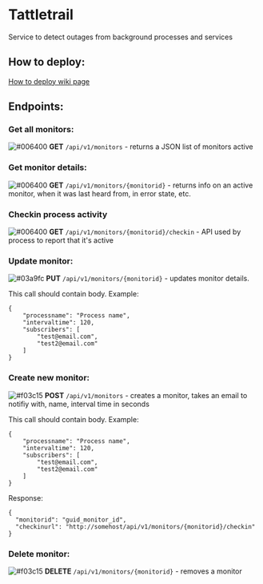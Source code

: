 # Tattletrail
Service to detect outages from background processes and services

## How to deploy:

[How to deploy wiki page](https://github.com/objectstoragesolutions/tattletrail/wiki/How-to-deploy.)

## Endpoints:

### Get all monitors:
![#006400](https://placehold.it/15/006400/000000?text=+) **GET** ```/api/v1/monitors``` - returns a JSON list of monitors active

### Get monitor details:

![#006400](https://placehold.it/15/006400/000000?text=+) **GET**  ```/api/v1/monitors/{monitorid}``` - returns info on an active monitor, when it was last heard from, in error state, etc.

### Checkin process activity

![#006400](https://placehold.it/15/006400/000000?text=+) **GET**  ```/api/v1/monitors/{monitorid}/checkin``` - API used by process to report that it's active

### Update monitor:

![#03a9fc](https://placehold.it/15/03a9fc/000000?text=+) **PUT**  ```/api/v1/monitors/{monitorid}``` - updates monitor details.

This call should contain body.
Example:

```
{
    "processname": "Process name",
    "intervaltime": 120,
    "subscribers": [
        "test@email.com",
        "test2@email.com"
    ]
}
```

### Create new monitor:

![#f03c15](https://placehold.it/15/f03c15/000000?text=+) **POST**  ```/api/v1/monitors```  - creates a monitor, takes an email to notifiy with, name, interval time in seconds

This call should contain body.
Example:

```
{
    "processname": "Process name",
    "intervaltime": 120,
    "subscribers": [
        "test@email.com",
        "test2@email.com"
    ]
}
```

Response:

```
{
  "monitorid": "guid_monitor_id",
  "checkinurl": "http://somehost/api/v1/monitors/{monitorid}/checkin"
}

```

### Delete monitor:

![#f03c15](https://placehold.it/15/f03c15/000000?text=+) **DELETE** ```/api/v1/monitors/{monitorid}``` - removes a monitor
